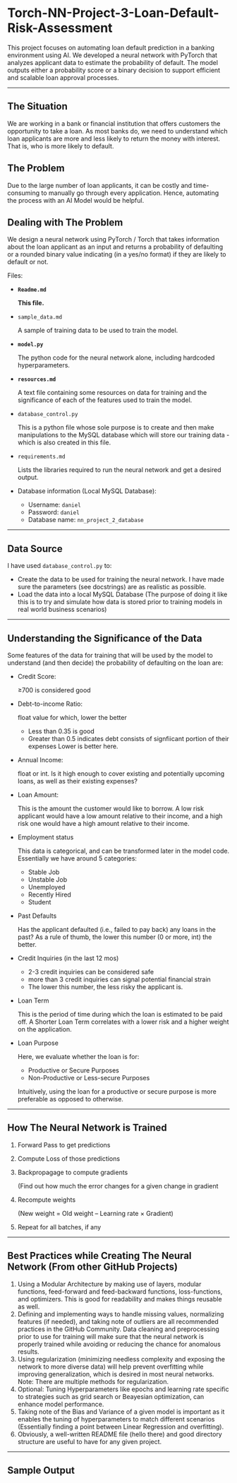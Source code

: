 # Torch-NN-Project-3-Loan-Default-Risk-Assessment
This project focuses on automating loan default prediction in a banking environment using AI. We developed a neural network with PyTorch that analyzes applicant data to estimate the probability of default. The model outputs either a probability score or a binary decision to support efficient and scalable loan approval processes.

---

## The Situation

We are working in a bank or financial institution that offers customers the opportunity to take a loan. As most banks do, we need to understand which loan applicants are more and less likely to return the money with interest. That is, who is more likely to default.

## The Problem

Due to the large number of loan applicants, it can be costly and time-consuming to manually go through every application. Hence, automating the process with an AI Model would be helpful.

## Dealing with The Problem

We design a neural network using PyTorch / Torch that takes information about the loan applicant as an input and returns a probability of defaulting or a rounded binary value indicating (in a yes/no format) if they are likely to default or not.

Files:

- **`Readme.md`**
    
    **This file.**
    
- `sample_data.md`
    
    A sample of training data to be used to train the model.
    
- **`model.py`**
    
    The python code for the neural network alone, including hardcoded hyperparameters.
    
- **`resources.md`**
    
    A text file containing some resources on data for training and the significance of each of the features used to train the model.
    
- `database_control.py`
    
    This is a python file whose sole purpose is to create and then make manipulations to the MySQL database which will store our training data - which is also created in this file.
    
- `requirements.md`
    
    Lists the libraries required to run the neural network and get a desired output.
    
- Database information (Local MySQL Database):
    - Username: `daniel`
    - Password: `daniel`
    - Database name: `nn_project_2_database`

---

## Data Source

I have used `database_control.py` to: 

- Create the data to be used for training the neural network. I have made sure the parameters (see docstrings) are as realistic as possible.
- Load the data into a local MySQL Database (The purpose of doing it like this is to try and simulate how data is stored prior to training models in real world business scenarios)

---

## Understanding the Significance of the Data

Some features of the data for training that will be used by the model to understand (and then decide) the probability of defaulting on the loan are:

- Credit Score:
    
    ≥700 is considered good
    
- Debt-to-income Ratio:
    
    float value for which, lower the better
    
    - Less than 0.35 is good
    - Greater than 0.5 indicates debt consists of signfiicant portion of their expenses
     Lower is better here.

- Annual Income:
    
    float or int. Is it high enough to cover existing and potentially upcoming loans, as well as their existing expenses?
    
- Loan Amount:
    
    This is the amount the customer would like to borrow. A low risk applicant would have a low amount relative to their income, and a high risk one would have a high amount relative to their income.
    
- Employment status
    
    This data is categorical, and can be transformed later in the model code. Essentially we have around 5 categories:
    
    - Stable Job
    - Unstable Job
    - Unemployed
    - Recently Hired
    - Student
 
- Past Defaults
    
    Has the applicant defaulted (i.e., failed to pay back) any loans in the past? As a rule of thumb, the lower this number (0 or more, int) the better.
    
- Credit Inquiries (in the last 12 mos)
    - 2-3 credit inquiries can be considered safe
    - more than 3 credit inquiries can signal potential financial strain
    - The lower this number, the less risky the applicant is.
 
- Loan Term
    
    This is the period of time during which the loan is estimated to be paid off. A Shorter Loan Term correlates with a lower risk and a higher weight on the application.

- Loan Purpose
    
    Here, we evaluate whether the loan is for:
    
    - Productive or Secure Purposes
    - Non-Productive or Less-secure Purposes
    
    Intuitively, using the loan for a productive or secure purpose is more preferable as opposed to otherwise.

  
---

## How The Neural Network is Trained

1. Forward Pass to get predictions
2. Compute Loss of those predictions
3. Backpropagage to compute gradients 
    
    (Find out how much the error changes for a given change in gradient
    
4. Recompute weights 
    
    (New weight = Old weight – Learning rate × Gradient)
    
5. Repeat for all batches, if any

---

## Best Practices while Creating The Neural Network (From other GitHub Projects)

1. Using a Modular Architecture by making use of layers, modular functions, feed-forward and feed-backward functions, loss-functions, and optimizers. This is good for readability and makes things reusable as well.
2. Defining and implementing ways to handle missing values, normalizing features (if needed), and taking note of outliers are all recommended practices in the GitHub Community. Data cleaning and preprocessing prior to use for training will make sure that the neural network is properly trained while avoiding or reducing the chance for anomalous results.
3. Using regularization (minimizing needless complexity and exposing the network to more diverse data) will help prevent overfitting while improving generalization, which is desired in most neural networks. Note: There are multiple methods for regularization.
4. Optional: Tuning Hyperparameters like epochs and learning rate specific to strategies such as grid search or Beayesian optimization, can enhance model performance.
5. Taking note of the Bias and Variance of a given model is important as it enables the tuning of hyperparameters to match different scenarios (Essentially finding a point between Linear Regression and overfitting).
6. Obviously, a well-written README file (hello there) and good directory structure are useful to have for any given project.

---

## Sample Output
